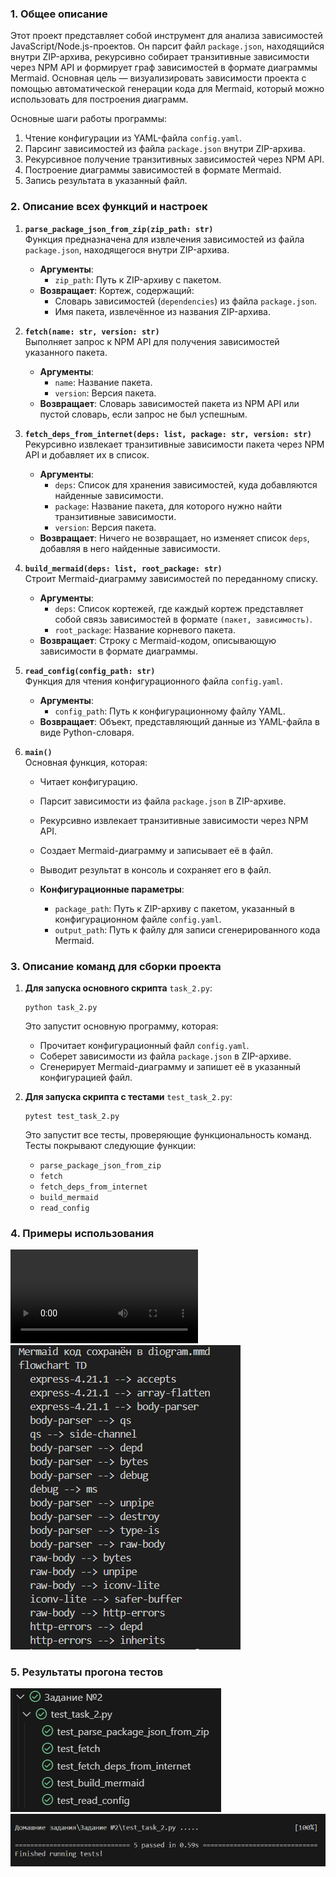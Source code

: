 ### 1. **Общее описание**

Этот проект представляет собой инструмент для анализа зависимостей JavaScript/Node.js-проектов. Он парсит файл `package.json`, находящийся внутри ZIP-архива, рекурсивно собирает транзитивные зависимости через NPM API и формирует граф зависимостей в формате диаграммы Mermaid. Основная цель — визуализировать зависимости проекта с помощью автоматической генерации кода для Mermaid, который можно использовать для построения диаграмм.

Основные шаги работы программы:
1. Чтение конфигурации из YAML-файла `config.yaml`.
2. Парсинг зависимостей из файла `package.json` внутри ZIP-архива.
3. Рекурсивное получение транзитивных зависимостей через NPM API.
4. Построение диаграммы зависимостей в формате Mermaid.
5. Запись результата в указанный файл.

### 2. **Описание всех функций и настроек**

1. **`parse_package_json_from_zip(zip_path: str)`**  
   Функция предназначена для извлечения зависимостей из файла `package.json`, находящегося внутри ZIP-архива.  
   - **Аргументы**:
     - `zip_path`: Путь к ZIP-архиву с пакетом.
   - **Возвращает**: Кортеж, содержащий:
     - Словарь зависимостей (`dependencies`) из файла `package.json`.
     - Имя пакета, извлечённое из названия ZIP-архива.

2. **`fetch(name: str, version: str)`**  
   Выполняет запрос к NPM API для получения зависимостей указанного пакета.  
   - **Аргументы**:
     - `name`: Название пакета.
     - `version`: Версия пакета.
   - **Возвращает**: Словарь зависимостей пакета из NPM API или пустой словарь, если запрос не был успешным.

3. **`fetch_deps_from_internet(deps: list, package: str, version: str)`**  
   Рекурсивно извлекает транзитивные зависимости пакета через NPM API и добавляет их в список.  
   - **Аргументы**:
     - `deps`: Список для хранения зависимостей, куда добавляются найденные зависимости.
     - `package`: Название пакета, для которого нужно найти транзитивные зависимости.
     - `version`: Версия пакета.
   - **Возвращает**: Ничего не возвращает, но изменяет список `deps`, добавляя в него найденные зависимости.

4. **`build_mermaid(deps: list, root_package: str)`**  
   Строит Mermaid-диаграмму зависимостей по переданному списку.  
   - **Аргументы**:
     - `deps`: Список кортежей, где каждый кортеж представляет собой связь зависимостей в формате `(пакет, зависимость)`.
     - `root_package`: Название корневого пакета.
   - **Возвращает**: Строку с Mermaid-кодом, описывающую зависимости в формате диаграммы.

5. **`read_config(config_path: str)`**  
   Функция для чтения конфигурационного файла `config.yaml`.  
   - **Аргументы**:
     - `config_path`: Путь к конфигурационному файлу YAML.
   - **Возвращает**: Объект, представляющий данные из YAML-файла в виде Python-словаря.

6. **`main()`**  
   Основная функция, которая:
   - Читает конфигурацию.
   - Парсит зависимости из файла `package.json` в ZIP-архиве.
   - Рекурсивно извлекает транзитивные зависимости через NPM API.
   - Создает Mermaid-диаграмму и записывает её в файл.
   - Выводит результат в консоль и сохраняет его в файл.

   - **Конфигурационные параметры**:
     - `package_path`: Путь к ZIP-архиву с пакетом, указанный в конфигурационном файле `config.yaml`.
     - `output_path`: Путь к файлу для записи сгенерированного кода Mermaid.

### 3. **Описание команд для сборки проекта**

1. **Для запуска основного скрипта** `task_2.py`:
   ```
   python task_2.py
   ```
   Это запустит основную программу, которая:
   - Прочитает конфигурационный файл `config.yaml`.
   - Соберет зависимости из файла `package.json` в ZIP-архиве.
   - Сгенерирует Mermaid-диаграмму и запишет её в указанный конфигурацией файл.

2. **Для запуска скрипта с тестами** `test_task_2.py`:
   ```
   pytest test_task_2.py 
   ```
   Это запустит все тесты, проверяющие функциональность команд. Тесты покрывают следующие функции:
   - `parse_package_json_from_zip`
   - `fetch`
   - `fetch_deps_from_internet`
   - `build_mermaid`
   - `read_config`

### 4. **Примеры использования**
![Примеры использования (.mp4)](./vid/C-M_hw2.mp4)
![Примеры использования (.png)](./img/C-M_hw2_3.png)

### 5. **Результаты прогона тестов**
![Результаты прогона тестов (.png) (1)](./img/C-M_hw2_1.png)
![Результаты прогона тестов (.png) (2)](./img/C-M_hw2_2.png)

